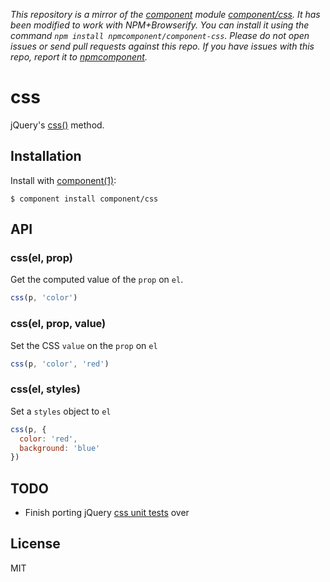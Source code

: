 *This repository is a mirror of the [component](http://component.io) module [component/css](http://github.com/component/css). It has been modified to work with NPM+Browserify. You can install it using the command `npm install npmcomponent/component-css`. Please do not open issues or send pull requests against this repo. If you have issues with this repo, report it to [npmcomponent](https://github.com/airportyh/npmcomponent).*

# css

  jQuery's [css()](http://api.jquery.com/css/) method.

## Installation

  Install with [component(1)](http://component.io):

    $ component install component/css

## API

### css(el, prop)

Get the computed value of the `prop` on `el`.

```js
css(p, 'color')
```

### css(el, prop, value)

Set the CSS `value` on the `prop` on `el`

```js
css(p, 'color', 'red')
```

### css(el, styles)

Set a `styles` object to `el`

```js
css(p, {
  color: 'red',
  background: 'blue'
})
```

## TODO

- Finish porting jQuery [css unit tests](https://github.com/jquery/jquery/blob/master/test/unit/css.js) over

## License

  MIT

